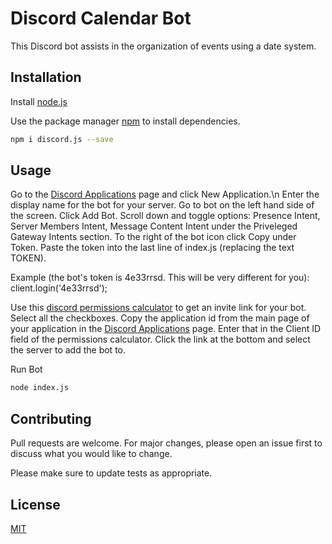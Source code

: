 # Discord Calendar Bot

This Discord bot assists in the organization of events using a date system.

## Installation

Install [node.js](https://nodejs.org/en/)

Use the package manager [npm](https://www.npmjs.com/) to install dependencies.

```bash
npm i discord.js --save
```

## Usage

Go to the [Discord Applications](https://discord.com/developers/applications) page and click New Application.\n
Enter the display name for the bot for your server.
Go to bot on the left hand side of the screen.
Click Add Bot.
Scroll down and toggle options: Presence Intent, Server Members Intent, Message Content Intent under the Priveleged Gateway Intents section.
To the right of the bot icon click Copy under Token.
Paste the token into the last line of index.js (replacing the text TOKEN).

Example (the bot's token is 4e33rrsd. This will be very different for you):
client.login('4e33rrsd');

Use this [discord permissions calculator](https://discordapi.com/permissions.html) to get an invite link for your bot.
Select all the checkboxes.
Copy the application id from the main page of your application in the [Discord Applications](https://discord.com/developers/applications) page.
Enter that in the Client ID field of the permissions calculator.
Click the link at the bottom and select the server to add the bot to.

Run Bot
```bash
node index.js
```

## Contributing
Pull requests are welcome. For major changes, please open an issue first to discuss what you would like to change.

Please make sure to update tests as appropriate.

## License
[MIT](https://choosealicense.com/licenses/mit/)
